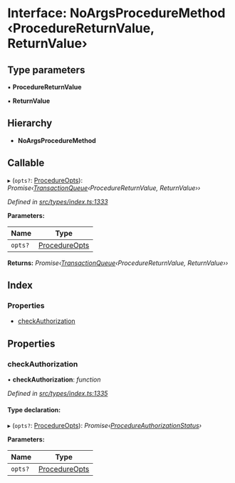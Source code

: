 # Interface: NoArgsProcedureMethod ‹**ProcedureReturnValue, ReturnValue**›

## Type parameters

▪ **ProcedureReturnValue**

▪ **ReturnValue**

## Hierarchy

* **NoArgsProcedureMethod**

## Callable

▸ (`opts?`: [ProcedureOpts](procedureopts.md)): *Promise‹[TransactionQueue](../classes/transactionqueue.md)‹ProcedureReturnValue, ReturnValue››*

*Defined in [src/types/index.ts:1333](https://github.com/PolymathNetwork/polymesh-sdk/blob/cfab557b/src/types/index.ts#L1333)*

**Parameters:**

Name | Type |
------ | ------ |
`opts?` | [ProcedureOpts](procedureopts.md) |

**Returns:** *Promise‹[TransactionQueue](../classes/transactionqueue.md)‹ProcedureReturnValue, ReturnValue››*

## Index

### Properties

* [checkAuthorization](noargsproceduremethod.md#checkauthorization)

## Properties

###  checkAuthorization

• **checkAuthorization**: *function*

*Defined in [src/types/index.ts:1335](https://github.com/PolymathNetwork/polymesh-sdk/blob/cfab557b/src/types/index.ts#L1335)*

#### Type declaration:

▸ (`opts?`: [ProcedureOpts](procedureopts.md)): *Promise‹[ProcedureAuthorizationStatus](procedureauthorizationstatus.md)›*

**Parameters:**

Name | Type |
------ | ------ |
`opts?` | [ProcedureOpts](procedureopts.md) |
